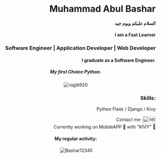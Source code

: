 <h1  align="right"> Muhammad Abul Bashar </h1>
<h4  align="right"> السلام عليكم ويوم جيد </h4>
<h4 align="right"> I am a Fast Learner </h4>
<h3 align="right">Software Engineer | Application Developer | Web Developer  </h3>
<h4 align="right">I graduate as a Software Engineer.</h4>


<h5 align="center">My first Choice Python.</h5>
<p  align="center"><img align="center" src="https://github-readme-stats.vercel.app/api/top-langs?username=Bashar12345&show_icons=true&locale=en&layout=compact&theme=dark" alt="ragib920" />
</p>
<h3 align="right">Skills:</h3>
<p align="right"> Python Flask / Django / Kivy </p>

<p align="right">
 Contact me :<a href="https://www.linkedin.com/in/muhammad-bashar-915648229/" target="blank"><img align="center" src="https://raw.githubusercontent.com/rahuldkjain/github-profile-readme-generator/master/src/images/icons/Social/linked-in-alt.svg" alt="https://www.linkedin.com/in/muhammad-bashar-915648229/" height="25" width="40" /></a> <br/>Currently working on MobileAPP 🔭 with "KIVY" 🌱 
</p>
  
<h4 align="center" >My regular activity:</h4>
<p  align="center">&nbsp;<img align="center" src="https://github-readme-stats.vercel.app/api?username=Bashar12345&hide=contribs,prs&show_icons=true&locale=en&theme=graywhite" alt="Bashar12345" /></p>



